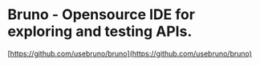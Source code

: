 # Bruno - Opensource IDE for exploring and testing APIs.
[https://github.com/usebruno/bruno](https://github.com/usebruno/bruno)